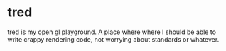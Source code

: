 # tred
tred is my open gl playground. A place where where I should be able to write crappy rendering code, not worrying about standards or whatever.
